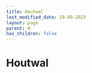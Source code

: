 ```yaml
---
title: Houtwal
last_modified_date: 19-09-2023
layout: page
parent: H
has_children: false
---
```


Houtwal
=======


